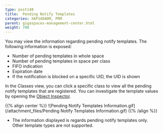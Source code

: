 ```yaml
---
type: post140
title:  Pending Notify Templates
categories: XAP140ADM, PRM
parent: gigaspaces-management-center.html
weight: 700
---
```





You may view the information regarding pending notify templates. The following information is exposed:

- Number of pending templates in whole space
- Number of pending templates in space per class
- FIFO indication
- Expiration date
- If the notification is blocked on a specific UID, the UID is shown

In the Classes view, you can click a specific class to view all the pending notify templates that are registered. You can investigate the template values by opening the [Object Inspector](./gigaspaces-browser-object-inspector.html).

{{% align center %}}
![Pending Notify Templates Information.gif](/attachment_files/Pending Notify Templates Information.gif)
{{% /align %}}

- The information displayed is regards pending notify templates only. Other template types are not supported.
